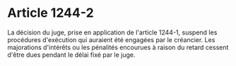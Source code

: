 # Article 1244-2

La décision du juge, prise en application de l'article 1244-1, suspend les procédures d'exécution qui auraient été engagées par le créancier. Les majorations d'intérêts ou les pénalités encourues à raison du retard cessent d'être dues pendant le délai fixé par le juge.
